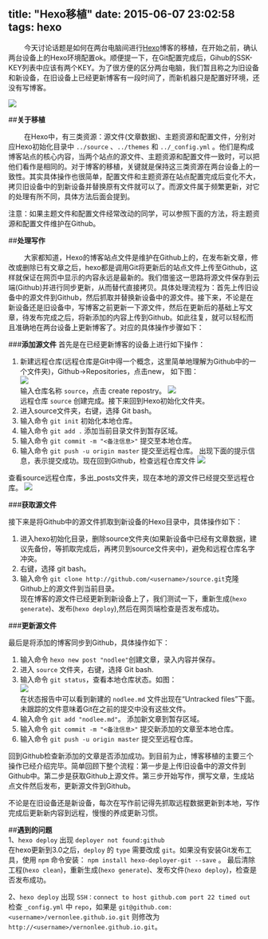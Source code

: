 title: "Hexo移植"
date: 2015-06-07 23:02:58
tags: hexo
---

&nbsp; &nbsp; &nbsp; &nbsp; 今天讨论话题是如何在两台电脑间进行[Hexo](hexo.io)博客的移植，在开始之前，确认两台设备上的Hexo环境配置ok。顺便提一下，在Git配置完成后，Gihub的SSK-KEY列表中应该有两个KEY。为了很方便的区分两台电脑，我们暂且称之为旧设备和新设备，在旧设备上已经更新博客有一段时间了，而新机器只是配置好环境，还没有写博客。  
<!-- more -->  

![](http://7xjk0e.com1.z0.glb.clouddn.com/github-ssh-keys.png)


##**关于移植**

&nbsp; &nbsp; &nbsp; &nbsp; 在Hexo中，有三类资源：源文件(文章数据)、主题资源和配置文件，分别对应Hexo初始化目录中 `../source` 、`../themes` 和 `../_config.yml` 。他们是构成博客站点的核心内容，当两个站点的源文件、主题资源和配置文件一致时，可以把他们看作是相同的。对于博客的移植，关键就是保持这三类资源在两台设备上的一致性。其实具体操作也很简单，配置文件和主题资源在站点配置完成后变化不大，拷贝旧设备中的到新设备并替换原有文件就可以了。而源文件属于频繁更新，对它的处理有所不同，具体方法后面会提到。

注意：如果主题文件和配置文件经常改动的同学，可以参照下面的方法，将主题资源和配置文件维护在Github。

##**处理写作**

&nbsp; &nbsp; &nbsp; &nbsp; 大家都知道，Hexo的博客站点文件是维护在Github上的，在发布新文章，修改或删除已有文章之后，hexo都是调用Git将更新后的站点文件上传至Github，这样就保证在网页中显示的内容永远是最新的。我们借鉴这一思路将源文件保存到云端(Github)并进行同步更新，从而替代直接拷贝。具体处理流程为：首先上传旧设备中的源文件到Github，然后抓取并替换新设备中的源文件。接下来，不论是在新设备还是旧设备中，写博客之前更新一下源文件，然后在更新后的基础上写文章，待发布完成之后，将新添加的内容上传到Github。如此往复，就可以轻松而且准确地在两台设备上更新博客了。对应的具体操作步骤如下： 

###**添加源文件**
首先是在已经更新博客的设备上进行如下操作：  
  
1. 新建远程仓库(远程仓库是Git中得一个概念，这里简单地理解为Github中的一个文件夹)，Github->Repositories，点击new， 如下图：  
![](http://7xjk0e.com1.z0.glb.clouddn.com/github-new-repo.png)  
输入仓库名称 `source`，点击 create repostry。
![](http://7xjk0e.com1.z0.glb.clouddn.com/github-repo.png)  
远程仓库 `source` 创建完成。接下来回到Hexo初始化文件夹。   
2. 进入source文件夹，右键，选择 Git bash。    
3. 输入命令 `git init` 初始化本地仓库。  
4. 输入命令 `git add .` 添加当前目录文件到暂存区域。   
5. 输入命令 `git commit -m "<备注信息>"` 提交至本地仓库。  
6. 输入命令 `git push -u origin master` 提交至远程仓库。
出现下面的提示信息，表示提交成功。现在回到Github，检查远程仓库文件
![](http://7xjk0e.com1.z0.glb.clouddn.com/git-push.png)  

查看source远程仓库，多出_posts文件夹，现在本地的源文件已经提交至远程仓库。
![](http://7xjk0e.com1.z0.glb.clouddn.com/github-source.png)  

###**获取源文件**

接下来是将Github中的源文件抓取到新设备的Hexo目录中，具体操作如下： 
 
1. 进入hexo初始化目录，删除source文件夹(如果新设备中已经有文章数据，建议先备份，等抓取完成后，再拷贝到source文件夹中)，避免和远程仓库名字冲突。      
2. 右键，选择 git bash。  
3. 输入命令 `git clone http://github.com/<username>/source.git`克隆Github上的源文件到当前目录。  
现在博客的源文件已经更新到新设备上了，我们测试一下，重新生成(`hexo generate`)、发布(`hexo deploy`),然后在网页端检查是否发布成功。

###**更新源文件**

最后是将添加的博客同步到Github，具体操作如下：  

1. 输入命令 `hexo new post "nodlee"`创建文章，录入内容并保存。  
2. 进入 `source` 文件夹，右键，选择 Git bash.  
3. 输入命令 `git status`，查看本地仓库状态。如图：  
![](http://7xjk0e.com1.z0.glb.clouddn.com/git-untrackfile.png)  
在状态报告中可以看到新建的 `nodlee.md` 文件出现在“Untracked files”下面。未跟踪的文件意味着Git在之前的提交中没有这些文件。  
3. 输入命令 `git add "nodlee.md"`。  添加新文章到暂存区域。  
4. 输入命令 `git commit -m "<备注信息>"` 提交新添加的文章至本地仓库。    
5. 输入命令 `git push -u origin master` 提交至远程仓库。   
 
回到Github检查新添加的文章是否添加成功。到目前为止，博客移植的主要三个操作已经介绍完毕。简单回顾下整个流程：第一步是上传旧设备中的源文件到Github中。第二步是获取Github上源文件。第三步开始写作，撰写文章，生成站点文件然后发布，更新源文件到Github。  

不论是在旧设备还是新设备，每次在写作前记得先抓取远程数据更新到本地，写作完成后更新新内容到远程，慢慢的养成更新习惯。  

##**遇到的问题**  
1、`hexo deploy` 出现 `deployer not found:github`     
在hexo更新到3.0之后，`deploy` 的 `type` 需要改成 `git`。如果没有安装Git发布工具，使用 `npm` 命令安装：
`npm install hexo-deployer-git --save` 。
最后清除工程(`hexo clean`)，重新生成(`hexo generate`)、发布文件(`hexo deploy`)，检查是否发布成功。  

2、`hexo deploy` 出现 `SSH：connect to host github.com port 22 timed out`    
检查 `_config.yml` 中 `repo`，如果是 `git@github.com:<username>/vernonlee.github.io.git` 则修改为 `http://<username>/vernonlee.github.io.git`。  


